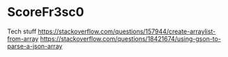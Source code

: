 # ScoreFr3sc0
Tech stuff
https://stackoverflow.com/questions/157944/create-arraylist-from-array
https://stackoverflow.com/questions/18421674/using-gson-to-parse-a-json-array
